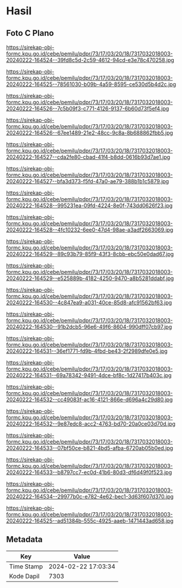 # Hasil

## Foto C Plano

https://sirekap-obj-formc.kpu.go.id/cebe/pemilu/pdpr/73/17/03/20/18/7317032018003-20240222-164524--39fd8c5d-2c59-4612-94cd-e3e78c470258.jpg

https://sirekap-obj-formc.kpu.go.id/cebe/pemilu/pdpr/73/17/03/20/18/7317032018003-20240222-164525--78561030-b09b-4a59-8595-ce530d5b4d2c.jpg

https://sirekap-obj-formc.kpu.go.id/cebe/pemilu/pdpr/73/17/03/20/18/7317032018003-20240222-164526--7c5b09f3-c771-4126-9137-6b60d73f5ef4.jpg

https://sirekap-obj-formc.kpu.go.id/cebe/pemilu/pdpr/73/17/03/20/18/7317032018003-20240222-164526--67ee1489-21e2-48cc-9c8a-8b688862fbb5.jpg

https://sirekap-obj-formc.kpu.go.id/cebe/pemilu/pdpr/73/17/03/20/18/7317032018003-20240222-164527--cda2fe80-cbad-41f4-b8dd-0616b93d7ae1.jpg

https://sirekap-obj-formc.kpu.go.id/cebe/pemilu/pdpr/73/17/03/20/18/7317032018003-20240222-164527--bfa3d373-f5fd-47a0-ae79-388b1b1c5879.jpg

https://sirekap-obj-formc.kpu.go.id/cebe/pemilu/pdpr/73/17/03/20/18/7317032018003-20240222-164528--995231ea-09fd-4224-8e0f-743dd0626f23.jpg

https://sirekap-obj-formc.kpu.go.id/cebe/pemilu/pdpr/73/17/03/20/18/7317032018003-20240222-164528--4fc10232-6ee0-47d4-98ae-a3adf2663069.jpg

https://sirekap-obj-formc.kpu.go.id/cebe/pemilu/pdpr/73/17/03/20/18/7317032018003-20240222-164529--89c93b79-85f9-43f3-8cbb-ebc50e0dad67.jpg

https://sirekap-obj-formc.kpu.go.id/cebe/pemilu/pdpr/73/17/03/20/18/7317032018003-20240222-164529--e525889b-4182-4250-9470-a8b5281ddabf.jpg

https://sirekap-obj-formc.kpu.go.id/cebe/pemilu/pdpr/73/17/03/20/18/7317032018003-20240222-164530--4c847ea9-a031-40ce-85d8-afc91562bf63.jpg

https://sirekap-obj-formc.kpu.go.id/cebe/pemilu/pdpr/73/17/03/20/18/7317032018003-20240222-164530--91b2dcb5-96e6-49f6-8604-990dff07cb97.jpg

https://sirekap-obj-formc.kpu.go.id/cebe/pemilu/pdpr/73/17/03/20/18/7317032018003-20240222-164531--36ef1771-fd9b-4fbd-be43-2f2989dfe0e5.jpg

https://sirekap-obj-formc.kpu.go.id/cebe/pemilu/pdpr/73/17/03/20/18/7317032018003-20240222-164531--69a78342-9491-4dce-bf8c-1d27417b403c.jpg

https://sirekap-obj-formc.kpu.go.id/cebe/pemilu/pdpr/73/17/03/20/18/7317032018003-20240222-164532--cc49083f-ac16-4121-866e-d696a4c29d80.jpg

https://sirekap-obj-formc.kpu.go.id/cebe/pemilu/pdpr/73/17/03/20/18/7317032018003-20240222-164532--9e87edc8-acc2-4763-bd70-20a0ce03d70d.jpg

https://sirekap-obj-formc.kpu.go.id/cebe/pemilu/pdpr/73/17/03/20/18/7317032018003-20240222-164533--07bf50ce-b821-4bd5-afba-6720ab05b0ed.jpg

https://sirekap-obj-formc.kpu.go.id/cebe/pemilu/pdpr/73/17/03/20/18/7317032018003-20240222-164533--b8797cc7-ec0d-41b6-80d3-df6d49f0f523.jpg

https://sirekap-obj-formc.kpu.go.id/cebe/pemilu/pdpr/73/17/03/20/18/7317032018003-20240222-164534--29977b0c-e782-4e62-bec1-3d63f607d370.jpg

https://sirekap-obj-formc.kpu.go.id/cebe/pemilu/pdpr/73/17/03/20/18/7317032018003-20240222-164525--ad51384b-555c-4925-aaeb-1471443ad658.jpg


## Metadata

| Key        | Value               |
| ---------- | ------------------- |
| Time Stamp | 2024-02-22 17:03:34 |
| Kode Dapil | 7303                |



